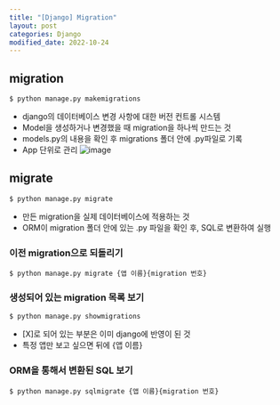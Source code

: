 ```yaml
---
title: "[Django] Migration"
layout: post
categories: Django
modified_date: 2022-10-24
---
```


## migration
```terminal
$ python manage.py makemigrations
```
- django의 데이터베이스 변경 사항에 대한 버전 컨트롤 시스템
- Model을 생성하거나 변경했을 때 migration을 하나씩 만드는 것
- models.py의 내용을 확인 후 migrations 폴더 안에 .py파일로 기록
- App 단위로 관리
![image](https://user-images.githubusercontent.com/54443194/197414829-fee41252-c5c0-40de-9338-8e6f7f2f2d3b.png)


## migrate
```terminal
$ python manage.py migrate
```	
- 만든 migration을 실제 데이터베이스에 적용하는 것
- ORM이 migration 폴더 안에 있는 .py 파일을 확인 후, SQL로 변환하여 실행



### 이전 migration으로 되돌리기
```terminal
$ python manage.py migrate {앱 이름}{migration 번호}
```


### 생성되어 있는 migration 목록 보기 
```terminal
$ python manage.py showmigrations
```
- [X]로 되어 있는 부분은 이미 django에 반영이 된 것
- 특정 앱만 보고 싶으면 뒤에 {앱 이름}


### ORM을 통해서 변환된 SQL 보기
```terminal
$ python manage.py sqlmigrate {앱 이름}{migration 번호}
```



